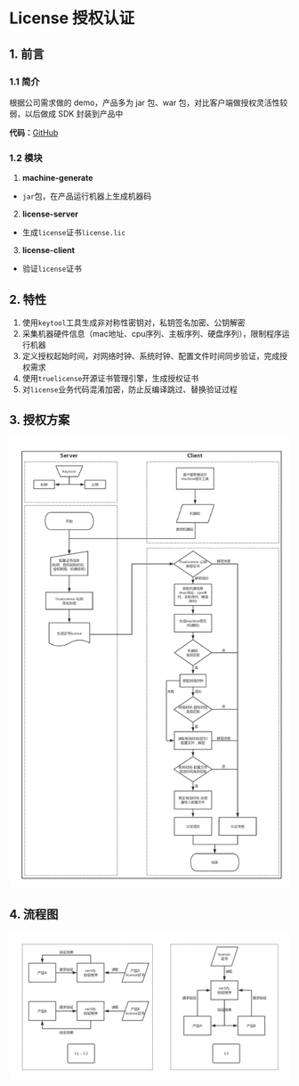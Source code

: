 # License 授权认证 <!-- {docsify-ignore-all} -->

## 1. 前言

### 1.1 简介

根据公司需求做的 demo，产品多为 jar 包、war 包，对比客户端做授权灵活性较弱，以后做成 SDK 封装到产品中

**代码：**[GitHub](https://github.com/fakebilly1us/license)

### 1.2 模块
1. **machine-generate**
* ```jar```包，在产品运行机器上生成机器码
2. **license-server**
* 生成```license```证书```license.lic```
3. **license-client**
* 验证```license```证书

## 2. 特性
1. 使用```keytool```工具生成非对称性密钥对，私钥签名加密、公钥解密
2. 采集机器硬件信息（mac地址、cpu序列、主板序列、硬盘序列），限制程序运行机器
3. 定义授权起始时间，对网络时钟、系统时钟、配置文件时间同步验证，完成授权需求
4. 使用```truelicense```开源证书管理引擎，生成授权证书
5. 对```license```业务代码混淆加密，防止反编译跳过、替换验证过程

## 3. 授权方案
![avatar](../_resource/image/archive/license/license-flow.jpg)

## 4. 流程图
![avatar](../_resource/image/archive/license/license-plan.jpg)